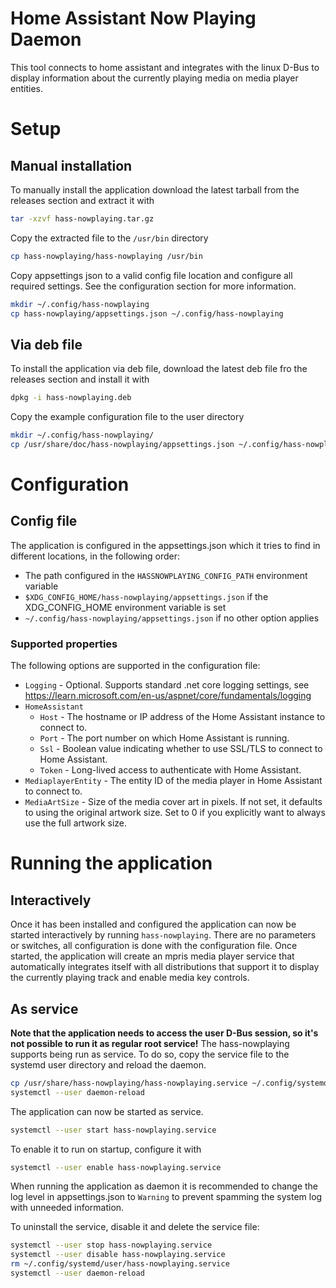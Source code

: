 # Home Assistant Now Playing Daemon 
This tool connects to home assistant and integrates with the linux D-Bus to display information about the currently playing media on media player 
entities.

# Setup
## Manual installation
To manually install the application download the latest tarball from the releases section and extract it with
```bash
tar -xzvf hass-nowplaying.tar.gz
```
Copy the extracted file to the `/usr/bin` directory
```bash
cp hass-nowplaying/hass-nowplaying /usr/bin
```
Copy appsettings json to a valid config file location and configure all required settings. See the configuration section for more information.
```bash
mkdir ~/.config/hass-nowplaying
cp hass-nowplaying/appsettings.json ~/.config/hass-nowplaying
```

## Via deb file
To install the application via deb file, download the latest deb file fro the releases section and install it with
```bash
dpkg -i hass-nowplaying.deb
```
Copy the example configuration file to the user directory
```bash
mkdir ~/.config/hass-nowplaying/
cp /usr/share/doc/hass-nowplaying/appsettings.json ~/.config/hass-nowplaying/
```

# Configuration
## Config file
The application is configured in the appsettings.json which it tries to find in different locations, in the following order:
- The path configured in the `HASSNOWPLAYING_CONFIG_PATH` environment variable
- `$XDG_CONFIG_HOME/hass-nowplaying/appsettings.json` if the XDG_CONFIG_HOME environment variable is set
- `~/.config/hass-nowplaying/appsettings.json` if no other option applies

### Supported properties
The following options are supported in the configuration file:
- `Logging` - Optional. Supports standard .net core logging settings, see https://learn.microsoft.com/en-us/aspnet/core/fundamentals/logging
- `HomeAssistant`
  - `Host` - The hostname or IP address of the Home Assistant instance to connect to.
  - `Port` - The port number on which Home Assistant is running.
  - `Ssl` - Boolean value indicating whether to use SSL/TLS to connect to Home Assistant.
  - `Token` - Long-lived access to authenticate with Home Assistant.
- `MediaplayerEntity` - The entity ID of the media player in Home Assistant to connect to.
- `MediaArtSize` - Size of the media cover art in pixels. If not set, it defaults to using the original artwork size. Set to 0 if you explicitly want to always use the full artwork size.

# Running the application
## Interactively
Once it has been installed and configured the application can now be started interactively by running `hass-nowplaying`. There are no parameters or switches, all configuration is done with the configuration file. Once started, the application will create an mpris media player service that automatically integrates itself with all distributions that support it to display the currently playing track and enable media key controls.

## As service
**Note that the application needs to access the user D-Bus session, so it's not possible to run it as regular root service!**
The hass-nowplaying supports being run as service. To do so, copy the service file to the systemd user directory and reload the daemon.
```bash
cp /usr/share/hass-nowplaying/hass-nowplaying.service ~/.config/systemd/user/
systemctl --user daemon-reload
```
The application can now be started as service.
```bash
systemctl --user start hass-nowplaying.service
```
To enable it to run on startup, configure it with
```bash
systemctl --user enable hass-nowplaying.service
```
When running the application as daemon it is recommended to change the log level in appsettings.json to `Warning` to prevent spamming the system log with unneeded information.

To uninstall the service, disable it and delete the service file:
```bash
systemctl --user stop hass-nowplaying.service
systemctl --user disable hass-nowplaying.service
rm ~/.config/systemd/user/hass-nowplaying.service
systemctl --user daemon-reload
```
